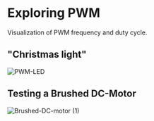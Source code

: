 # Exploring PWM

Visualization of PWM frequency and duty cycle.

## "Christmas light"

![PWM-LED](https://github.com/Florian-Wilhelm/Raspberry-Pi/assets/77980708/b6ca87bf-3032-4ac6-9b7a-edbd1be78716)

## Testing a Brushed DC-Motor

![Brushed-DC-motor (1)](https://github.com/user-attachments/assets/78c0db41-5cef-430f-ae69-18e142140e7f)
